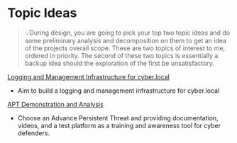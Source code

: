 # Topic Ideas

>  :bulb:During design, you are going to pick your top two topic ideas and do some preliminary analysis and decomposition on them to get an idea of the projects overall scope. These are two topics of interest to me, ordered in priority. The second of these two topics is essentially a backup idea should the exploration of the first be unsatisfactory.

[Logging and Management Infrastructure for cyber.local](docs/topics/Logging_and_Management_Infrastructure_for_cyber.local.md)

* Aim to build a logging and management infrastructure for cyber.local

[APT Demonstration and Analysis](docs/topics/APT_Demonstration_and_Analysis.md)

* Choose an Advance Persistent Threat and providing documentation, videos, and a test platform as a training and awareness tool for cyber defenders.

